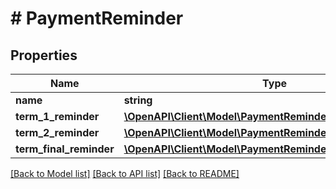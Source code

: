 # # PaymentReminder

## Properties

Name | Type | Description | Notes
------------ | ------------- | ------------- | -------------
**name** | **string** |  |
**term_1_reminder** | [**\OpenAPI\Client\Model\PaymentReminderTerm1Reminder**](PaymentReminderTerm1Reminder.md) |  | [optional]
**term_2_reminder** | [**\OpenAPI\Client\Model\PaymentReminderTerm2Reminder**](PaymentReminderTerm2Reminder.md) |  | [optional]
**term_final_reminder** | [**\OpenAPI\Client\Model\PaymentReminderTermFinalReminder**](PaymentReminderTermFinalReminder.md) |  | [optional]

[[Back to Model list]](../../README.md#models) [[Back to API list]](../../README.md#endpoints) [[Back to README]](../../README.md)
